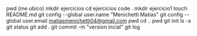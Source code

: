 pwd (me ubico)
mkdir ejercicios
cd ejercicios
code .
mkdir ejercicio1
touch README.md
git config --global user.name "Menichetti Matias"
git config --global user.email matiasmenichetti04@gmail.com
pwd
cd ..
pwd
git init
ls -a
git status
git add .
git commit -m "version incial"
git log
